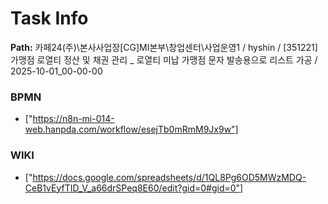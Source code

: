 # Task Info

**Path:** 카페24(주)\본사사업장\[CG]MI본부\창업센터\사업운영1 / hyshin / [351221] 가맹점 로열티 정산 및 채권 관리 _ 로열티 미납 가맹점 문자 발송용으로 리스트 가공 / 2025-10-01_00-00-00

### BPMN
- ["https://n8n-mi-014-web.hanpda.com/workflow/esejTb0mRmM9Jx9w"]

### WIKI
- ["https://docs.google.com/spreadsheets/d/1QL8Pg6OD5MWzMDQ-CeB1vEyfTID_V_a66drSPeq8E60/edit?gid=0#gid=0"]

